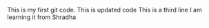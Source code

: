 This is my first git code.
This is updated code
This is a third line
I am learning it from Shradha

